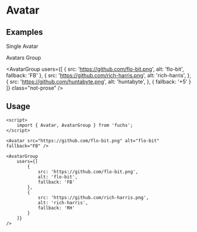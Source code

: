 <script>
	import { Subheading } from '$lib/components/base/heading';
	import { Text } from '$lib/components/base/text';
	import { Avatar, AvatarGroup } from '$lib/components/base/avatar';
</script>

# Avatar

## Examples

Single Avatar

<div class="flex items-center gap-2">
	<Avatar fallback="AB" />
	<Avatar />
    <Avatar src="https://github.com/flo-bit.png" alt="flo-bit" fallback="FB" class="not-prose" />
</div>

Avatars Group

<AvatarGroup
users={[
{
src: 'https://github.com/flo-bit.png',
alt: 'flo-bit',
fallback: 'FB'
},
{
src: 'https://github.com/rich-harris.png',
alt: 'rich-harris',
},
{
src: 'https://github.com/huntabyte.png',
alt: 'huntabyte',
},
{
fallback: '+5'
}
]}
class="not-prose"
/>

## Usage

```svelte
<script>
	import { Avatar, AvatarGroup } from 'fuchs';
</script>

<Avatar src="https://github.com/flo-bit.png" alt="flo-bit" fallback="FB" />

<AvatarGroup
	users={[
		{
			src: 'https://github.com/flo-bit.png',
			alt: 'flo-bit',
			fallback: 'FB'
		},
		{
			src: 'https://github.com/rich-harris.png',
			alt: 'rich-harris',
			fallback: 'RH'
		}
	]}
/>
```
